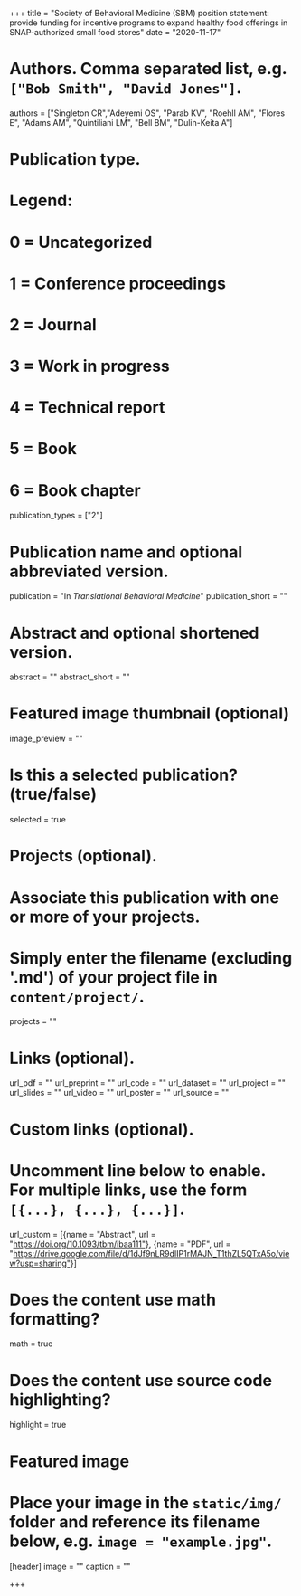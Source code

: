 +++
title = "Society of Behavioral Medicine (SBM) position statement: provide funding for incentive programs to expand healthy food offerings in SNAP-authorized small food stores"
date = "2020-11-17"

# Authors. Comma separated list, e.g. `["Bob Smith", "David Jones"]`.
authors = ["Singleton CR","Adeyemi OS", "Parab KV", "Roehll AM", "Flores E", "Adams AM", "Quintiliani LM", "Bell BM", "Dulin-Keita A"]

# Publication type.
# Legend:
# 0 = Uncategorized
# 1 = Conference proceedings
# 2 = Journal
# 3 = Work in progress
# 4 = Technical report
# 5 = Book
# 6 = Book chapter
publication_types = ["2"]

# Publication name and optional abbreviated version.
publication = "In *Translational Behavioral Medicine*"
publication_short = ""

# Abstract and optional shortened version.
abstract = ""
abstract_short = ""

# Featured image thumbnail (optional)
image_preview = ""

# Is this a selected publication? (true/false)
selected = true

# Projects (optional).
#   Associate this publication with one or more of your projects.
#   Simply enter the filename (excluding '.md') of your project file in `content/project/`.
projects = ""

# Links (optional).
url_pdf = ""
url_preprint = ""
url_code = ""
url_dataset = ""
url_project = ""
url_slides = ""
url_video = ""
url_poster = ""
url_source = ""

# Custom links (optional).
#   Uncomment line below to enable. For multiple links, use the form `[{...}, {...}, {...}]`.
url_custom = [{name = "Abstract", url = "https://doi.org/10.1093/tbm/ibaa111"}, {name = "PDF", url = "https://drive.google.com/file/d/1dJf9nLR9dIIP1rMAJN_T1thZL5QTxA5o/view?usp=sharing"}]


# Does the content use math formatting?
math = true

# Does the content use source code highlighting?
highlight = true

# Featured image
# Place your image in the `static/img/` folder and reference its filename below, e.g. `image = "example.jpg"`.
[header]
image = ""
caption = ""

+++
